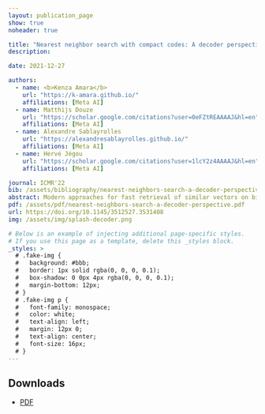 ```yaml
---
layout: publication_page
show: true
noheader: true

title: "Nearest neighbor search with compact codes: A decoder perspective"
description:

date: 2021-12-27

authors:
  - name: <b>Kenza Amara</b>
    url: "https://k-amara.github.io/"
    affiliations: [Meta AI]
  - name: Matthijs Douze
    url: "https://scholar.google.com/citations?user=0eFZtREAAAAJ&hl=en"
    affiliations: [Meta AI]
  - name: Alexandre Sablayrolles
    url: "https://alexandresablayrolles.github.io/"
    affiliations: [Meta AI]
  - name: Hervé Jégou
    url: "https://scholar.google.com/citations?user=1lcY2z4AAAAJ&hl=en"
    affiliations: [Meta AI]

journal: ICMR'22
bib: /assets/bibliography/nearest-neighbors-search-a-decoder-perspective.txt
abstract: Modern approaches for fast retrieval of similar vectors on billion-scaled datasets rely on compressed-domain approaches such as binary sketches or product quantization. These methods minimize a certain loss, typically the mean squared error or other objective functions tailored to the retrieval problem. In this paper, we re-interpret popular methods such as binary hashing or product quantizers as auto-encoders, and point out that they implicitly make suboptimal assumptions on the form of the decoder. We design backward-compatible decoders that improve the reconstruction of the vectors from the same codes, which translates to a better performance in nearest neighbor search. Our method significantly improves over binary hashing methods or product quantization on popular benchmarks.
pdf: /assets/pdf/nearest-neighbors-search-a-decoder-perspective.pdf
url: https://doi.org/10.1145/3512527.3531408
img: /assets/img/splash-decoder.png

# Below is an example of injecting additional page-specific styles.
# If you use this page as a template, delete this _styles block.
_styles: >
  # .fake-img {
  #   background: #bbb;
  #   border: 1px solid rgba(0, 0, 0, 0.1);
  #   box-shadow: 0 0px 4px rgba(0, 0, 0, 0.1);
  #   margin-bottom: 12px;
  # }
  # .fake-img p {
  #   font-family: monospace;
  #   color: white;
  #   text-align: left;
  #   margin: 12px 0;
  #   text-align: center;
  #   font-size: 16px;
  # }
---
```


## Downloads

- [PDF]({{page.pdf}})
